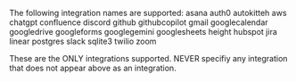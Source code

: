 The following integration names are supported:
asana
auth0
autokitteh
aws
chatgpt
confluence
discord
github
githubcopilot
gmail
googlecalendar
googledrive
googleforms
googlegemini
googlesheets
height
hubspot
jira
linear
postgres
slack
sqlite3
twilio
zoom


These are the ONLY integrations supported.
NEVER specifiy any integration that does not appear above as an integration.
